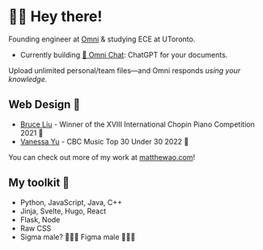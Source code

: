 # 👋🏼 Hey there! 
Founding engineer at [Omni](https://omnilabs.ai/) & studying ECE at UToronto. 

- Currently building [💬 Omni Chat](https://omnilabs.ai/chat): ChatGPT for your documents. 

Upload unlimited personal/team files—and Omni responds *using your knowledge.* 

## Web Design 🎨

- [Bruce Liu](https://bruceliu.matthewao.com) - Winner of the XVIII International
Chopin Piano Competition 2021 🎹
- [Vanessa Yu](https://vanessayu.com) - CBC Music Top 30 Under 30 2022 🎹

You can check out more of my work at [matthewao.com](https://matthewao.com)!

## My toolkit 🧰

- Python, JavaScript, Java, C++
- Jinja, Svelte, Hugo, React
- Flask, Node
- Raw CSS 
- Sigma male? 🙅🏻‍♂️ Figma male 🙋🏻‍♂️

